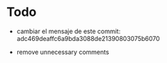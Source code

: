 # Todo

- cambiar el mensaje de este commit: adc469deaffc6a9bda3088de21390803075b6070

- remove unnecessary comments

